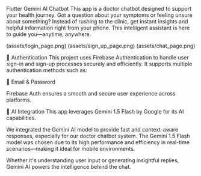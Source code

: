 Flutter Gemini AI Chatbot
This app is a doctor chatbot designed to support your health journey. Got a question about your symptoms or feeling unsure about something? Instead of rushing to the clinic, get instant insights and helpful information right from your phone. This intelligent assistant is here to guide you—anytime, anywhere.

(assets/login_page.png)
(assets/sign_up_page.png)
(assets/chat_page.png)

🔐 Authentication
This project uses Firebase Authentication to handle user sign-in and sign-up processes securely and efficiently. It supports multiple authentication methods such as:

📧 Email & Password

Firebase Auth ensures a smooth and secure user experience across platforms.

🤖 AI Integration
This app leverages Gemini 1.5 Flash by Google for its AI capabilities.

We integrated the Gemini AI model to provide fast and context-aware responses, especially for our doctor chatbot system. The Gemini 1.5 Flash model was chosen due to its high performance and efficiency in real-time scenarios—making it ideal for mobile environments.

Whether it's understanding user input or generating insightful replies, Gemini AI powers the intelligence behind the chat.

